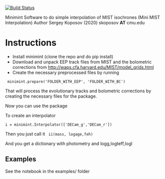 [![Build Status](https://travis-ci.com/segasai/minimint.svg?branch=master)](https://travis-ci.com/segasai/minimint)

Minimint Software to do simple interpolation of MIST isochrones
(Mini MIST Interpolation)
Author Sergey Koposov (2020) skoposov __AT__ cmu.edu

# Instructions 

* Install minimint  (clone the repo and do pip install) 
* Download and unpack EEP track files from MIST and the bolometric corrections from http://waps.cfa.harvard.edu/MIST/model_grids.html
* Create the necessary preprocessed files by running 

``` minimint.prepare('FOLDER_WITH_EEP', 'FOLDER_WITH_BC')```

That will process the evolutionary tracks and bolometric corrections by creating the necessary 
files for the package.

Now you can use the package 

To create an interpolator 

```i = minimint.Interpolator(['DECam_g','DECam_r'])```

Then you just call it 
``` ii(mass, logage,feh)``` 
 
And you get a dictionary with photometry and logg,logteff,logl

## Examples 

See the notebook in the examples/ folder
